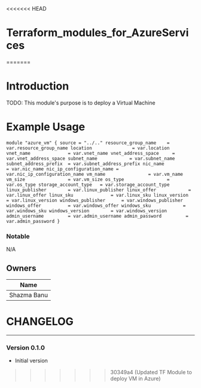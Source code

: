 <<<<<<< HEAD
# Terraform_modules_for_AzureServices
=======
# Introduction

TODO: This module's purpose is to deploy a Virtual Machine

# Example Usage

`
module "azure_vm" {
  source = "../.."
  resource_group_name    = var.resource_group_name
  location               = var.location
  vnet_name              = var.vnet_name
  vnet_address_space     = var.vnet_address_space
  subnet_name            = var.subnet_name
  subnet_address_prefix  = var.subnet_address_prefix
  nic_name               = var.nic_name
  nic_ip_configuration_name = var.nic_ip_configuration_name
  vm_name                = var.vm_name
  vm_size                = var.vm_size
  os_type                = var.os_type
  storage_account_type   = var.storage_account_type
  linux_publisher        = var.linux_publisher
  linux_offer            = var.linux_offer
  linux_sku              = var.linux_sku
  linux_version          = var.linux_version
  windows_publisher      = var.windows_publisher
  windows_offer          = var.windows_offer
  windows_sku            = var.windows_sku
  windows_version        = var.windows_version
  admin_username         = var.admin_username
  admin_password         = var.admin_password
}
`

### Notable
N/A

## Owners
| Name |
|------|
|Shazma Banu|


# CHANGELOG
***

### Version 0.1.0
* Initial version
>>>>>>> 30349a4 (Updated TF Module to deploy VM in Azure)
